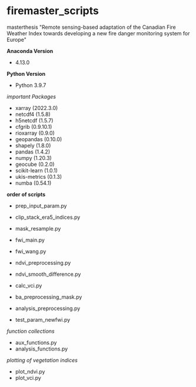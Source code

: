 # firemaster_scripts

masterthesis 
"Remote sensing-based adaptation of the Canadian Fire Weather Index towards developing a new fire danger monitoring system for Europe"

**Anaconda Version**
- 4.13.0

**Python Version**
- Python 3.9.7

*important Packages*
- xarray (2022.3.0)
- netcdf4 (1.5.8)
- h5netcdf (1.5.7)
- cfgrib (0.9.10.1)
- rioxarray (0.9.0)
- geopandas (0.10.0)
- shapely (1.8.0)
- pandas (1.4.2)
- numpy (1.20.3)
- geocube (0.2.0)
- scikit-learn (1.0.1)
- ukis-metrics (0.1.3)
- numba (0.54.1)

**order of scripts**
- prep_input_param.py

- clip_stack_era5_indices.py
- mask_resample.py

- fwi_main.py
- fwi_wang.py

- ndvi_preprocessing.py
- ndvi_smooth_difference.py
- calc_vci.py

- ba_preprocessing_mask.py

- analysis_preprocessing.py
- test_param_newfwi.py

*function collections*
- aux_functions.py
- analysis_functions.py

*plotting of vegetation indices*
- plot_ndvi.py
- plot_vci.py
